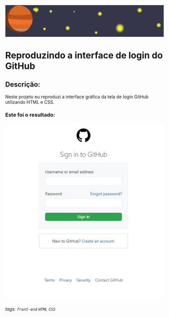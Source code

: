 ![](/assets/BannerCCR.png)

# Reproduzindo a interface de login do GitHub

## Descrição:
Neste projeto eu reproduzi a interface gráfica da tela de login GitHub utilizando HTML e CSS.

### Este foi o resultado:
![](/assets/github-replica.jpg)

###### tags: `front-end` `HTML` `CSS`